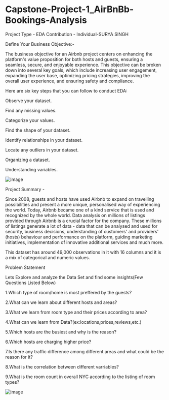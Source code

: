 # Capstone-Project-1_AirBnBb-Bookings-Analysis
Project Type - EDA
Contribution - Individual-SURYA SINGH

Define Your Business Objective:-

The business objective for an Airbnb project centers on enhancing the platform's value proposition for both hosts and guests, ensuring a seamless, secure, and enjoyable experience. This objective can be broken down into several key goals, which include increasing user engagement, expanding the user base, optimizing pricing strategies, improving the overall user experience, and ensuring safety and compliance.

Here are six key steps that you can follow to conduct EDA:

Observe your dataset.

Find any missing values.

Categorize your values.

Find the shape of your dataset.

Identify relationships in your dataset.

Locate any outliers in your dataset.

Organizing a dataset.

Understanding variables.

![image](https://github.com/surya333356/Capstone-Project-1_AirBnBb-Bookings-Analysis/assets/171321317/feb84554-a073-4fa9-9cf7-100f0a7d137a)

Project Summary -

Since 2008, guests and hosts have used Airbnb to expand on travelling possibilities and present a more unique, personalised way of experiencing the world. Today, Airbnb became one of a kind service that is used and recognized by the whole world. Data analysis on millions of listings provided through Airbnb is a crucial factor for the company. These millions of listings generate a lot of data - data that can be analysed and used for security, business decisions, understanding of customers' and providers' (hosts) behaviour and performance on the platform, guiding marketing initiatives, implementation of innovative additional services and much more.

This dataset has around 49,000 observations in it with 16 columns and it is a mix of categorical and numeric values.

Problem Statement

Lets Explore and analyze the Data Set and find some insights(Few Questions Listed Below)

1.Which type of room/home is most preffered by the guests?

2.What can we learn about different hosts and areas?

3.What we learn from room type and their prices according to area?

4.What can we learn from Data?(ex:locations,prices,reviews,etc.)

5.Which hosts are the busiest and why is the reason?

6.Which hosts are charging higher price?

7.Is there any traffic difference among different areas and what could be the reason for it?

8.What is the correlation between different varriables?

9.What is the room count in overall NYC according to the listing of room types?

![image](https://github.com/surya333356/Capstone-Project-1_AirBnBb-Bookings-Analysis/assets/171321317/d08f6718-0256-437e-9ca8-d449610dd35f)

